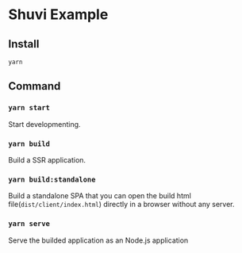 # Shuvi Example

## Install

```
yarn
```

## Command

### `yarn start`

Start developmenting.

### `yarn build`

Build a SSR application.

### `yarn build:standalone`

Build a standalone SPA that you can open the build html file(`dist/client/index.html`) directly in a browser without any server.

### `yarn serve`

Serve the builded application as an Node.js application
